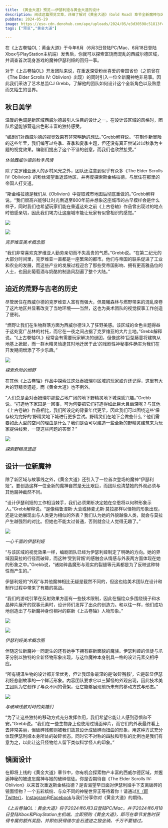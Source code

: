 ```yaml
---
title: 《黄金大道》预览——伊瑟利娅与黄金大道的设计  
description: 阅读这篇预览文章，详细了解对《黄金大道》（Gold Road）章节全新魔神与区域的设计过程。 
pubDate: 2024-05-29
image: https://eso-cdn.denohub.com/ape/uploads/2024/05/e3d30598c51813f44e85483bef8f45c3.jpg
tags: ["预览","黄金大道"]

---
```


在《上古卷轴OL：黄金大道》于今年6月（6月3日登陆PC/Mac、6月18日登陆Xbox与PlayStation主机端）发售后，你就可以探索富饶而混乱的西威尔德区域，并调查首次现身游戏的魔神伊瑟利娅的回归一事。

对于《上古卷轴OL》开发团队来说，在重返深受粉丝喜爱的帝国省份（之前曾在《The Elder Scrolls IV:
Oblivion》出现）的同时引入一位全新魔神绝非易事。因此我们采访了艺术总监CJ
Grebb，了解他的团队如何设计这个全新角色以及熟悉而又陌生的世界。

## 秋日美学

温暖的色调是新区域西威尔德最引人注目的设计之一。在设计该区域的风格时，团队希望能够营造出色彩丰富的独特感受。

“编剧们对西威尔德的视觉效果有非常明确的想法。”Grebb解释说。“在制作新冒险的这些年里，我们编写过冬季、春季和夏季主题，但还没有真正尝试过以秋季为主题的视觉效果。编剧们提出了这个不错的创意，而我们也欣然接受。”

<p class="text-gray-500 text-sm text-center"><i>体验西威尔德的秋季风情</i></p>

除了克罗维亚迷人的乡村风光之外，团队还注意到似乎有众多《The Elder Scrolls IV:
Oblivion》的粉丝渴望重返该地区，并再度探索斯金格拉德，与居住在那里的帝国人打交道。

“斯金格拉德是我们从《Oblivion》中提取城市地图后彻底重做的。”Grebb解释说。“我们很高兴能够让时光倒退至800年前并想象这座城市的古早模样会是什么样子，同时我们也希望玩家们能在重返这处之前《上古卷轴》作品曾出现过的地点时倍感亲切，因此我们竭力让这座城市能让玩家有似曾相识的感觉。”

![](https://eso-cdn.denohub.com/ape/uploads/2024/05/6b79a029cfc4c6aa91c8985ad12d3b1a.jpg)

![](https://eso-cdn.denohub.com/ape/uploads/2024/05/e147b829013b22a16ba2465df6d6c4be.jpg)

<p class="text-gray-500 text-sm text-center"><i>克罗维亚美术概念图</i><br></p>

“我们非常喜欢克罗维亚人勤劳亲切而不失高贵的气质。”Grebb说。“在第二纪元的大部分时间里，克罗维亚一直都是一座繁荣的都市。他们与帝国的联系促进了工业和农业的发展，而这些产业的发展过程迎合了那些受帝国影响、拥有更高雅品位的人士，也因此葡萄酒与奶酪的制造风刮遍了整个大陆。”

## 迫近的荒野与古老的历史

尽管居住在西威尔德的克罗维亚人富有而强大，但晨曦森林与燃野带来的混乱席卷了这片地区并显著改变了当地环境——当然，这也为美术团队的视觉叙事工作创造了便利。

“燃野让我们在生物群落方面为西威尔德注入了狂野美感。该区域的金色主题得益于这处宽广丛林的衬托，而它在一夜之间占据了克罗维亚的大片土地。”Grebb解释说。“《上古卷轴OL》经常会有需要玩家解决的谜团，但像这种‘巨型藤蔓将建筑从地基上掀起，而一群木精灵恰逢其时地迁居于此’的戏剧性神秘事件确实为我们在开发期间增添了不少乐趣。”

![](https://eso-cdn.denohub.com/ape/uploads/2024/05/ef3a6b7e0b02b90421986b8f83f43801.jpg)

<p class="text-gray-500 text-sm text-center"><i>探索危险的燃野</i></p>

在其他《上古卷轴》作品中探索过这处泰姆瑞尔区域的玩家或许还记得，这里有大片的野精灵遗迹，而《黄金大道》也不例外。

“人们总是会对泰姆瑞尔那些占地广阔的地下野精灵地下城深感兴趣。”Grebb说。“打造地下家园是一回事，可为何要把它们打造得如此巨大且幽深呢？与其他《上古卷轴》作品相比，我们所设定的背景年代更早，因此我们可以围绕这些‘保存较为完好的’野精灵地下城进行更多尝试。野精灵们在地下会做些什么？他们需要如此大型的空间的理由是什么？我们是否可以建造一些全新的野精灵建筑来为玩家提供线索，一窥这些问题的答案？”

![](https://eso-cdn.denohub.com/ape/uploads/2024/05/30dfea538b87d935e8c55bebc4fcb8aa.jpg)

<p class="text-gray-500 text-sm text-center"><i>探索野精灵遗迹</i></p>

## 设计一位新魔神

除了新区域与故事线之外，《黄金大道》还引入了一位首次登场的魔神“伊瑟利娅”。要创造这样一位全新的魔神自然是无比艰巨，而团队也清楚她的外观必须与其他魔神截然不同。

“设计伊瑟利娅的工作相当棘手，我们必须果断决定她在奈恩将以何种形象示人。”Grebb解释说。“是像梅鲁涅斯·大衮或赫麦尤斯·莫拉那样以怪物的形象出现，还是让她展现出与人类更为相似的外表？我们认为她的外貌越像人类，就会与莫拉产生越强烈的对比。但她也不能太过普通，否则就会让人觉得无趣了。”

![](https://eso-cdn.denohub.com/ape/uploads/2024/05/be301fb7967972556efb5074ca312655.jpg)

<p class="text-gray-500 text-sm text-center"><i>一心千面的伊瑟利娅</i></p>

“与该区域的视觉效果一样，编剧团队已经为伊瑟利娅制定了明确的方向。她的界域因莫拉的行径而破碎，而这种‘受到背叛’的感触会从情感与外表两方面体现在她的形象之中。”Grebb说，“诸如碎晶魔形与现实的裂缝等元素都是为了反映这种特性而产生的。”

伊瑟利娅的“外观”与其他魔神相比无疑是截然不同的，但这也给美术团队在设计和制作过程中带来了有趣的挑战。

“我们的游戏引擎在反射效果方面有一些技术限制，因此在描绘众多围绕镜子和水晶碎片展开的叙事元素时，设计师们发挥了出众的创造力。和以往一样，他们成功地创造出了与新魔神身份相衬的崭新《上古卷轴》人物形象。” 

![](https://eso-cdn.denohub.com/ape/uploads/2024/05/264823ed77fb44dfab97d2b882b08296.jpg)

![](https://eso-cdn.denohub.com/ape/uploads/2024/05/22194f3e0dff09bad4cdf14d0ff52987.jpg)

<p class="text-gray-500 text-sm text-center"><i>伊瑟利娅美术概念图</i><br></p>

伴随这位新魔神一同诞生的还有她手下拥有崭新面貌的魔族。伊瑟利娅的信徒与爪牙分别以独特的全新怪物形象出现，与这位魔神本身别具一格的设计元素交相呼应。

“所有镜泽生物的设计都非常优秀，但让我印象最深的是‘破碎残骸’，它是彰显伊瑟利娅悲剧故事的一个鲜活形象。内容团队要求它以三脚怪的外观出现，因此技术美工团队为它创作了与众不同的骨架，让它能够展现前所未有的移动方式与形态。”

![](https://eso-cdn.denohub.com/ape/uploads/2024/05/c857fc3d72578aad66e3cb9c07a6643a.jpg)

<p class="text-gray-500 text-sm text-center"><i>与破碎残骸对峙的英雄们</i></p>

“为了让这些独特的移动方式充分发挥作用，我们希望它能让人感到恐惧和不安。”Grebb说。“我们在一些生物身上也使用过镜面碎片，而它们的外表最终看上去非常美丽，但破碎残骸则被我们故意设计成破碎而扭曲的形象，用这种方式充分体现伊瑟利娅本身所处的破碎状态。同时它不对称的四肢和夸张的比例也是我们有意为之，以此让这只怪物给人留下类似科学怪人的印象。”

## 镜面设计

在即将上线的《黄金大道》章节中，你有机会探索物产丰富的西威尔德区域，并邂逅神秘的被遗忘魔神与她的破碎信徒。你是否期待自《The
Elder Scrolls IV:
Oblivion》以来首次重返斯金格拉德？是否渴望早日面对伊瑟利娅手下支离破碎的镜面怪物？一个五彩缤纷、与众不同的神秘世界正等待着你！请通过[X（即Twitter）](https://twitter.com/TESOnline)、[Instagram](https://www.instagram.com/elderscrollsonline/)和[Facebook](https://www.facebook.com/elderscrollsonline)与我们分享你对《黄金大道》的期待。

_《上古卷轴OL：黄金大道》将于2024年6月3日登陆PC/Mac，并于2024年6月18日登陆Xbox和PlayStation主机端。立即预购《黄金大道》，即可在章节发售时获得专属的额外奖励，并即刻获得维尔金石遗迹之狼坐骑。千万不要错过。_
